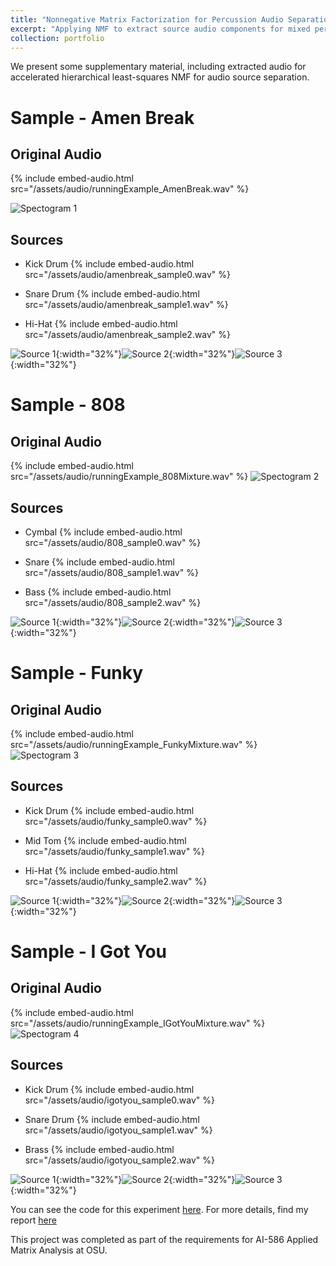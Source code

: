 ```yaml
---
title: "Nonnegative Matrix Factorization for Percussion Audio Separation"
excerpt: "Applying NMF to extract source audio components for mixed percussion samples"
collection: portfolio
---
```


We present some supplementary material, including extracted audio for accelerated hierarchical least-squares NMF for
audio source separation.

# Sample - Amen Break
## Original Audio
{% include embed-audio.html src="/assets/audio/runningExample_AmenBreak.wav" %}

![Spectogram 1](/assets/img/amenbreak_spectogram.png)

## Sources

- Kick Drum
{% include embed-audio.html src="/assets/audio/amenbreak_sample0.wav" %}

- Snare Drum
{% include embed-audio.html src="/assets/audio/amenbreak_sample1.wav" %}

- Hi-Hat
{% include embed-audio.html src="/assets/audio/amenbreak_sample2.wav" %}

![Source 1](/assets/img/amenbreak_source0.png){:width="32%"}![Source 2](/assets/img/amenbreak_source1.png){:width="32%"}![Source 3](/assets/img/amenbreak_source2.png){:width="32%"}


# Sample - 808
## Original Audio
{% include embed-audio.html src="/assets/audio/runningExample_808Mixture.wav" %}
![Spectogram 2](/assets/img/808_spectogram.png)

## Sources

- Cymbal
{% include embed-audio.html src="/assets/audio/808_sample0.wav" %}

- Snare
{% include embed-audio.html src="/assets/audio/808_sample1.wav" %}

- Bass
{% include embed-audio.html src="/assets/audio/808_sample2.wav" %}

![Source 1](/assets/img/808_source0.png){:width="32%"}![Source 2](/assets/img/808_source1.png){:width="32%"}![Source 3](/assets/img/808_source2.png){:width="32%"}


# Sample - Funky
## Original Audio
{% include embed-audio.html src="/assets/audio/runningExample_FunkyMixture.wav" %}
![Spectogram 3](/assets/img/funky_spectogram.png)

## Sources

- Kick Drum
{% include embed-audio.html src="/assets/audio/funky_sample0.wav" %}

- Mid Tom
{% include embed-audio.html src="/assets/audio/funky_sample1.wav" %}

- Hi-Hat
{% include embed-audio.html src="/assets/audio/funky_sample2.wav" %}

![Source 1](/assets/img/funky_source0.png){:width="32%"}![Source 2](/assets/img/funky_source1.png){:width="32%"}![Source 3](/assets/img/funky_source2.png){:width="32%"}

# Sample - I Got You
## Original Audio
{% include embed-audio.html src="/assets/audio/runningExample_IGotYouMixture.wav" %}
![Spectogram 4](/assets/img/igotyou_spectogram.png)

## Sources

- Kick Drum
{% include embed-audio.html src="/assets/audio/igotyou_sample0.wav" %}

- Snare Drum
{% include embed-audio.html src="/assets/audio/igotyou_sample1.wav" %}

- Brass
{% include embed-audio.html src="/assets/audio/igotyou_sample2.wav" %}


![Source 1](/assets/img/igotyou_source0.png){:width="32%"}![Source 2](/assets/img/igotyou_source1.png){:width="32%"}![Source 3](/assets/img/igotyou_source2.png){:width="32%"}

You can see the code for this experiment [here](https://github.com/Aidan-B1409/AccelSepNMF). For more details, find my
report [here](/files/Beery_A_AI568FinalReport.pdf)

This project was completed as part of the requirements for AI-586 Applied Matrix Analysis at OSU.

